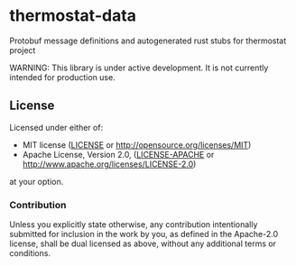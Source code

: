 # thermostat-data

Protobuf message definitions and autogenerated rust stubs for thermostat project

WARNING: This library is under active development. It is not currently intended
for production use.

## License

Licensed under either of:

 * MIT license ([LICENSE](LICENSE) or http://opensource.org/licenses/MIT)
 * Apache License, Version 2.0, ([LICENSE-APACHE](LICENSE-APACHE) or http://www.apache.org/licenses/LICENSE-2.0)

at your option.

### Contribution

Unless you explicitly state otherwise, any contribution intentionally submitted for inclusion in the work by you, as defined in the Apache-2.0 license, shall be dual licensed as above, without any additional terms or conditions.
